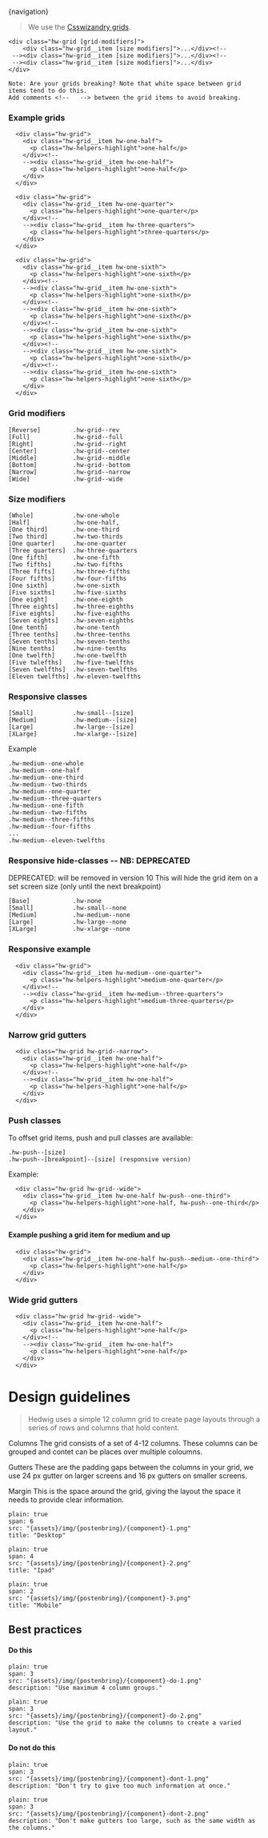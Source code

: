 {navigation}

> We use the [Csswizandry grids](https://github.com/csswizardry/csswizardry-grids).




```code
<div class="hw-grid [grid-modifiers]">
    <div class="hw-grid__item [size modifiers]">...</div><!--
 --><div class="hw-grid__item [size modifiers]">...</div><!--
 --><div class="hw-grid__item [size modifiers]">...</div>
</div>

Note: Are your grids breaking? Note that white space between grid items tend to do this.
Add comments <!--   --> between the grid items to avoid breaking.
```

### Example grids

```html|span-6
  <div class="hw-grid">
    <div class="hw-grid__item hw-one-half">
      <p class="hw-helpers-highlight">one-half</p>
    </div><!--
    --><div class="hw-grid__item hw-one-half">
      <p class="hw-helpers-highlight">one-half</p>
    </div>
  </div>
```

```html|span-6
  <div class="hw-grid">
    <div class="hw-grid__item hw-one-quarter">
      <p class="hw-helpers-highlight">one-quarter</p>
    </div><!--
    --><div class="hw-grid__item hw-three-quarters">
      <p class="hw-helpers-highlight">three-quarters</p>
    </div>
  </div>
```

```html|span-6
  <div class="hw-grid">
    <div class="hw-grid__item hw-one-sixth">
      <p class="hw-helpers-highlight">one-sixth</p>
    </div><!--
    --><div class="hw-grid__item hw-one-sixth">
      <p class="hw-helpers-highlight">one-sixth</p>
    </div><!--
    --><div class="hw-grid__item hw-one-sixth">
      <p class="hw-helpers-highlight">one-sixth</p>
    </div><!--
    --><div class="hw-grid__item hw-one-sixth">
      <p class="hw-helpers-highlight">one-sixth</p>
    </div><!--
    --><div class="hw-grid__item hw-one-sixth">
      <p class="hw-helpers-highlight">one-sixth</p>
    </div><!--
    --><div class="hw-grid__item hw-one-sixth">
      <p class="hw-helpers-highlight">one-sixth</p>
    </div>
  </div>
```

### Grid modifiers
```code
[Reverse]         .hw-grid--rev
[Full]            .hw-grid--full
[Right]           .hw-grid--right
[Center]          .hw-grid--center
[Middle]          .hw-grid--middle
[Bottom]          .hw-grid--bottom
[Narrow]          .hw-grid--narrow
[Wide]            .hw-grid--wide
```

### Size modifiers
```code
[Whole]           .hw-one-whole
[Half]            .hw-one-half,
[One third]       .hw-one-third
[Two third]       .hw-two-thirds
[One quarter]     .hw-one-quarter
[Three quarters]  .hw-three-quarters
[One fifth]       .hw-one-fifth
[Two fifths]      .hw-two-fifths
[Three fifts]     .hw-three-fifths
[Four fifths]     .hw-four-fifths
[One sixth]       .hw-one-sixth
[Five sixths]     .hw-five-sixths
[One eight]       .hw-one-eighth
[Three eights]    .hw-three-eighths
[Five eights]     .hw-five-eighths
[Seven eights]    .hw-seven-eighths
[One tenth]       .hw-one-tenth
[Three tenths]    .hw-three-tenths
[Seven tenths]    .hw-seven-tenths
[Nine tenths]     .hw-nine-tenths
[One twelfth]     .hw-one-twelfth
[Five twlefths]   .hw-five-twelfths
[Seven twelfths]  .hw-seven-twelfths
[Eleven twelfths] .hw-eleven-twelfths
```

### Responsive classes
```code
[Small]           .hw-small--[size]
[Medium]          .hw-medium--[size]
[Large]           .hw-large--[size]
[XLarge]          .hw-xlarge--[size]
```

Example
```code
.hw-medium--one-whole
.hw-medium--one-half
.hw-medium--one-third
.hw-medium--two-thirds
.hw-medium--one-quarter
.hw-medium--three-quarters
.hw-medium--one-fifth
.hw-medium--two-fifths
.hw-medium--three-fifths
.hw-medium--four-fifths
...
.hw-medium--eleven-twelfths
```

### Responsive hide-classes -- NB: DEPRECATED

DEPRECATED: will be removed in version 10
This will hide the grid item on a set screen size (only until the next breakpoint)


```code
[Base]            .hw-none
[Small]           .hw-small--none
[Medium]          .hw-medium--none
[Large]           .hw-large--none
[XLarge]          .hw-xlarge--none
```


### Responsive example

```html|span-6,responsive
  <div class="hw-grid">
    <div class="hw-grid__item hw-medium--one-quarter">
      <p class="hw-helpers-highlight">medium-one-quarter</p>
    </div><!--
    --><div class="hw-grid__item hw-medium--three-quarters">
      <p class="hw-helpers-highlight">medium-three-quarters</p>
    </div>
  </div>

```

### Narrow grid gutters

```html|span-6
  <div class="hw-grid hw-grid--narrow">
    <div class="hw-grid__item hw-one-half">
      <p class="hw-helpers-highlight">one-half</p>
    </div><!--
    --><div class="hw-grid__item hw-one-half">
      <p class="hw-helpers-highlight">one-half</p>
    </div>
  </div>
```

### Push classes

To offset grid items, push and pull classes are available:

```code
.hw-push--[size]
.hw-push--[breakpoint]--[size] (responsive version)
```

Example:
```html|span-6
  <div class="hw-grid hw-grid--wide">
    <div class="hw-grid__item hw-one-half hw-push--one-third">
      <p class="hw-helpers-highlight">one-half, hw-push--one-third</p>
    </div>
  </div>
```


#### Example pushing a grid item for medium and up
```html|span-6,responsive
  <div class="hw-grid">
    <div class="hw-grid__item hw-one-half hw-push--medium--one-third">
      <p class="hw-helpers-highlight">one-half</p>
    </div>
  </div>
```


### Wide grid gutters

```html|span-6
  <div class="hw-grid hw-grid--wide">
    <div class="hw-grid__item hw-one-half">
      <p class="hw-helpers-highlight">one-half</p>
    </div><!--
    --><div class="hw-grid__item hw-one-half">
      <p class="hw-helpers-highlight">one-half</p>
    </div>
  </div>
```









# Design guidelines

> Hedwig uses a simple 12 column grid to create page layouts through a series of rows and columns that hold content. 



Columns
The grid consists of a set of 4-12 columns. These columns can be grouped and contet can be places over multiple coloumns. 

Gutters
These are the padding gaps between the columns in your grid, we use 24 px gutter on larger screens and 16 px gutters on smaller screens.

Margin
This is the space around the grid, giving the layout the space it needs to provide clear information. 




```image
plain: true
span: 6
src: "{assets}/img/{postenbring}/{component}-1.png"
title: "Desktop"
```


```image
plain: true
span: 4
src: "{assets}/img/{postenbring}/{component}-2.png"
title: "Ipad"
```
```image
plain: true
span: 2
src: "{assets}/img/{postenbring}/{component}-3.png"
title: "Mobile"
```







## Best practices

#### Do this

```image
plain: true
span: 3
src: "{assets}/img/{postenbring}/{component}-do-1.png"
description: "Use maximum 4 column groups."
```
```image
plain: true
span: 3
src: "{assets}/img/{postenbring}/{component}-do-2.png"
description: "Use the grid to make the columns to create a varied layout."
```

#### Do not do this
  
```image
plain: true
span: 3
src: "{assets}/img/{postenbring}/{component}-dont-1.png"
description: "Don't try to give too much information at once."
```
```image
plain: true
span: 3
src: "{assets}/img/{postenbring}/{component}-dont-2.png"
description: "Don't make gutters too large, such as the same width as the columns."
```